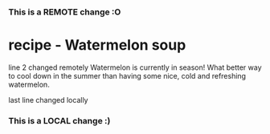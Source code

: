 ### This is a REMOTE change :O
# recipe - Watermelon soup
line 2 changed remotely
Watermelon is currently in season! What better way to cool down in the summer than having some nice, cold and refreshing watermelon.

last line changed locally

### This is a LOCAL change :)